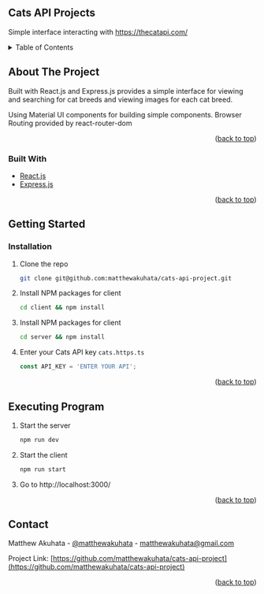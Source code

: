 <div id="top"></div>

## Cats API Projects

Simple interface interacting with https://thecatapi.com/

<!-- TABLE OF CONTENTS -->
<details>
  <summary>Table of Contents</summary>
  <ol>
    <li>
      <a href="#about-the-project">About The Project</a>
      <ul>
        <li><a href="#built-with">Built With</a></li>
      </ul>
    </li>
    <li>
      <a href="#getting-started">Getting Started</a>
      <ul>
        <li><a href="#installation">Installation</a></li>
        <li><a href="#executing-program">Executing Program</a></li>
      </ul>
    </li>
    <li><a href="#contact">Contact</a></li>
  </ol>
</details>



<!-- ABOUT THE PROJECT -->
## About The Project

Built with React.js and Express.js provides a simple interface for viewing and searching for cat breeds and viewing images for each cat breed.

Using Material UI components for building simple components.
Browser Routing provided by react-router-dom

<p align="right">(<a href="#top">back to top</a>)</p>



### Built With

* [React.js](https://reactjs.org/)
* [Express.js](https://expressjs.com/)


<p align="right">(<a href="#top">back to top</a>)</p>



<!-- GETTING STARTED -->
## Getting Started

### Installation

1. Clone the repo
   ```sh
   git clone git@github.com:matthewakuhata/cats-api-project.git
   ```
2. Install NPM packages for client 
   ```sh
   cd client && npm install
   ```
3. Install NPM packages for client 
   ```sh
   cd server && npm install
   ```
4. Enter your Cats API key `cats.https.ts`
   ```js
   const API_KEY = 'ENTER YOUR API';
   ```

<p align="right">(<a href="#top">back to top</a>)</p>

<!-- ROADMAP -->
## Executing Program

1. Start the server
   ```sh
   npm run dev
   ```
2. Start the client 
   ```sh
   npm run start
   ```
3. Go to http://localhost:3000/

<p align="right">(<a href="#top">back to top</a>)</p>

<!-- CONTACT -->
## Contact

Matthew Akuhata - [@matthewakuhata](https://instagram.com/matthewakuhata) - matthewakuhata@gmail.com

Project Link: [https://github.com/matthewakuhata/cats-api-project](https://github.com/matthewakuhata/cats-api-project)

<p align="right">(<a href="#top">back to top</a>)</p>
